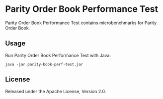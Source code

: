 Parity Order Book Performance Test
==================================

Parity Order Book Performance Test contains microbenchmarks for Parity Order
Book.


Usage
-----

Run Parity Order Book Performance Test with Java:

```
java -jar parity-book-perf-test.jar
```


License
-------

Released under the Apache License, Version 2.0.

